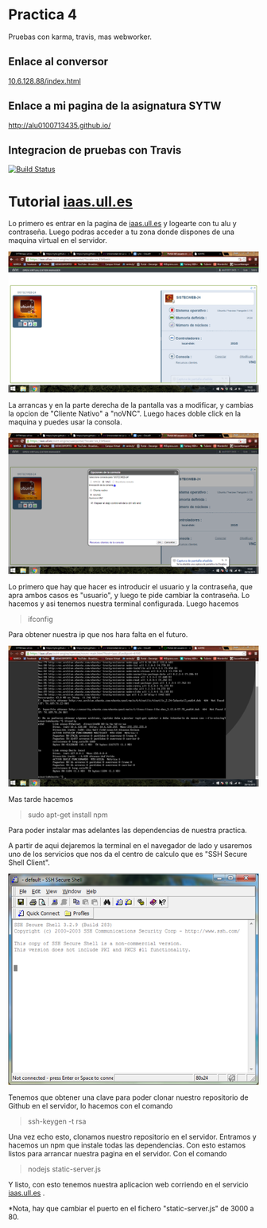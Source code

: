 **Practica 4**
==============


Pruebas con karma, travis, mas webworker.

## Enlace al conversor ##

[10.6.128.88/index.html](10.6.128.88/index.html)


## Enlace a mi pagina de la asignatura SYTW ##

http://alu0100713435.github.io/

## Integracion de pruebas con Travis ##

[![Build Status](https://travis-ci.org/alu0100713435/STW_P4.svg?branch=gh-pages)](https://travis-ci.org/alu0100713435/STW_P4)

**Tutorial [iaas.ull.es](iass.ull.es)**
==============

Lo primero es entrar en la pagina de [iaas.ull.es](iass.ull.es) y logearte con tu alu y contraseña. Luego podras acceder a tu zona donde dispones de una maquina virtual en el servidor.

![iaas](Imagenes/iaas.png "titulo")

La arrancas y en la parte derecha de la pantalla vas a modificar, y cambias la opcion de "Cliente Nativo" a "noVNC". Luego haces doble click en la maquina y puedes usar la consola.

![iaas2](Imagenes/iaas2.png "titulo")


Lo primero que hay que hacer es introducir el usuario y la contraseña, que apra ambos casos es "usuario", y luego te pide cambiar la contraseña. Lo hacemos y asi tenemos nuestra terminal configurada. Luego hacemos 

> ifconfig

Para obtener nuestra ip que nos hara falta en el futuro.

![ip](Imagenes/ip.png "titulo")

Mas tarde hacemos 

> sudo apt-get install npm

Para poder instalar mas adelantes las dependencias de nuestra practica. 

A partir de aqui dejaremos la terminal en el navegador de lado y usaremos uno de los servicios que nos da el centro de calculo que es "SSH Secure Shell Client". 

![ssh](Imagenes/ssh.png "titulo")

Tenemos que obtener una clave para poder clonar nuestro repositorio de Github en el servidor, lo hacemos con el comando 

> ssh-keygen -t rsa

Una vez echo esto, clonamos nuestro repositorio en el servidor. Entramos y hacemos un npm que instale todas las dependencias. Con esto estamos listos para arrancar nuestra pagina en el servidor. Con el comando 

> nodejs static-server.js


Y listo, con esto tenemos nuestra aplicacion web corriendo en el servicio [iaas.ull.es](iass.ull.es) .

*Nota, hay que cambiar el puerto en el fichero "static-server.js" de 3000 a 80.